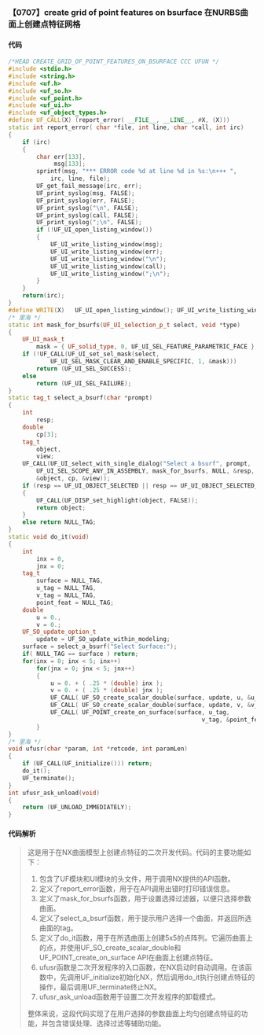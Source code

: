 ### 【0707】create grid of point features on bsurface 在NURBS曲面上创建点特征网格

#### 代码

```cpp
/*HEAD CREATE_GRID_OF_POINT_FEATURES_ON_BSURFACE CCC UFUN */
#include <stdio.h>
#include <string.h>
#include <uf.h>
#include <uf_so.h>
#include <uf_point.h>
#include <uf_ui.h>
#include <uf_object_types.h>
#define UF_CALL(X) (report_error( __FILE__, __LINE__, #X, (X)))
static int report_error( char *file, int line, char *call, int irc)
{
    if (irc)
    {
        char err[133],
             msg[133];
        sprintf(msg, "*** ERROR code %d at line %d in %s:\n+++ ",
            irc, line, file);
        UF_get_fail_message(irc, err);
        UF_print_syslog(msg, FALSE);
        UF_print_syslog(err, FALSE);
        UF_print_syslog("\n", FALSE);
        UF_print_syslog(call, FALSE);
        UF_print_syslog(";\n", FALSE);
        if (!UF_UI_open_listing_window())
        {
            UF_UI_write_listing_window(msg);
            UF_UI_write_listing_window(err);
            UF_UI_write_listing_window("\n");
            UF_UI_write_listing_window(call);
            UF_UI_write_listing_window(";\n");
        }
    }
    return(irc);
}
#define WRITE(X)   UF_UI_open_listing_window(); UF_UI_write_listing_window(X)
/* 里海 */
static int mask_for_bsurfs(UF_UI_selection_p_t select, void *type)
{
    UF_UI_mask_t
        mask = { UF_solid_type, 0, UF_UI_SEL_FEATURE_PARAMETRIC_FACE };
    if (!UF_CALL(UF_UI_set_sel_mask(select,
            UF_UI_SEL_MASK_CLEAR_AND_ENABLE_SPECIFIC, 1, &mask)))
        return (UF_UI_SEL_SUCCESS);
    else
        return (UF_UI_SEL_FAILURE);
}
static tag_t select_a_bsurf(char *prompt)
{
    int
        resp;
    double
        cp[3];
    tag_t
        object,
        view;
    UF_CALL(UF_UI_select_with_single_dialog("Select a bsurf", prompt,
        UF_UI_SEL_SCOPE_ANY_IN_ASSEMBLY, mask_for_bsurfs, NULL, &resp,
        &object, cp, &view));
    if (resp == UF_UI_OBJECT_SELECTED || resp == UF_UI_OBJECT_SELECTED_BY_NAME)
    {
        UF_CALL(UF_DISP_set_highlight(object, FALSE));
        return object;
    }
    else return NULL_TAG;
}
static void do_it(void)
{
    int
        inx = 0,
        jnx = 0;
    tag_t
        surface = NULL_TAG,
        u_tag = NULL_TAG,
        v_tag = NULL_TAG,
        point_feat = NULL_TAG;
    double
        u = 0.,
        v = 0.;
    UF_SO_update_option_t 
        update = UF_SO_update_within_modeling;
    surface = select_a_bsurf("Select Surface:");
    if( NULL_TAG == surface ) return;
    for(inx = 0; inx < 5; inx++)
        for(jnx = 0; jnx < 5; jnx++)
        {
            u = 0. + ( .25 * (double) inx );
            v = 0. + ( .25 * (double) jnx );
            UF_CALL( UF_SO_create_scalar_double(surface, update, u, &u_tag));
            UF_CALL( UF_SO_create_scalar_double(surface, update, v, &v_tag));
            UF_CALL( UF_POINT_create_on_surface(surface, u_tag, 
                                                       v_tag, &point_feat ));
        }
}
/* 里海 */
void ufusr(char *param, int *retcode, int paramLen)
{
    if (UF_CALL(UF_initialize())) return;
    do_it();
    UF_terminate();
}
int ufusr_ask_unload(void)
{
    return (UF_UNLOAD_IMMEDIATELY);
}

```

#### 代码解析

> 这是用于在NX曲面模型上创建点特征的二次开发代码。代码的主要功能如下：
>
> 1. 包含了UF模块和UI模块的头文件，用于调用NX提供的API函数。
> 2. 定义了report_error函数，用于在API调用出错时打印错误信息。
> 3. 定义了mask_for_bsurfs函数，用于设置选择过滤器，以便只选择参数曲面。
> 4. 定义了select_a_bsurf函数，用于提示用户选择一个曲面，并返回所选曲面的tag。
> 5. 定义了do_it函数，用于在所选曲面上创建5x5的点阵列。它遍历曲面上的点，并使用UF_SO_create_scalar_double和UF_POINT_create_on_surface API在曲面上创建点特征。
> 6. ufusr函数是二次开发程序的入口函数，在NX启动时自动调用。在该函数中，先调用UF_initialize初始化NX，然后调用do_it执行创建点特征的操作，最后调用UF_terminate终止NX。
> 7. ufusr_ask_unload函数用于设置二次开发程序的卸载模式。
>
> 整体来说，这段代码实现了在用户选择的参数曲面上均匀创建点特征的功能，并包含错误处理、选择过滤等辅助功能。
>
